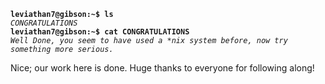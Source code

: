 **`leviathan7@gibson:~$ ls`**  
*`CONGRATULATIONS`*  
**`leviathan7@gibson:~$ cat CONGRATULATIONS`**  
*`Well Done, you seem to have used a *nix system before, now try something more serious.`*  

Nice; our work here is done. Huge thanks to everyone for following along!
